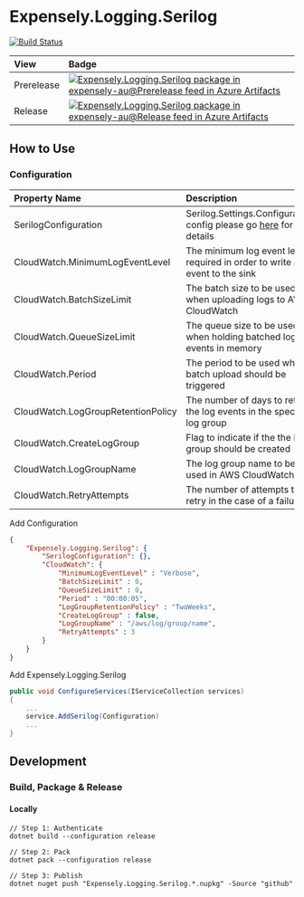 # Expensely.Logging.Serilog

[![Build Status](https://dev.azure.com/expensely-au/Expensely/_apis/build/status/Libraries/Logging%20serilog?branchName=main)](https://dev.azure.com/expensely-au/Expensely/_build/latest?definitionId=37&branchName=main)

| View       | Badge                                                                                                                                                                                                                                                                                                                                                                                                                                                                                                               |
|:-----------|:--------------------------------------------------------------------------------------------------------------------------------------------------------------------------------------------------------------------------------------------------------------------------------------------------------------------------------------------------------------------------------------------------------------------------------------------------------------------------------------------------------------------|
| Prerelease | [![Expensely.Logging.Serilog package in expensely-au@Prerelease feed in Azure Artifacts](https://feeds.dev.azure.com/expensely-au/_apis/public/Packaging/Feeds/4634f7ff-ee1a-49bd-b3de-2f19eb18d3e1@0b477f7e-e363-4441-97f7-bf3189253564/Packages/0205fb37-f302-495e-bf20-2038bcb1c5e1/Badge)](https://dev.azure.com/expensely-au/Expensely/_packaging?_a=package&feed=4634f7ff-ee1a-49bd-b3de-2f19eb18d3e1%400b477f7e-e363-4441-97f7-bf3189253564&package=0205fb37-f302-495e-bf20-2038bcb1c5e1&preferRelease=true) |
| Release    | [![Expensely.Logging.Serilog package in expensely-au@Release feed in Azure Artifacts](https://feeds.dev.azure.com/expensely-au/_apis/public/Packaging/Feeds/4634f7ff-ee1a-49bd-b3de-2f19eb18d3e1@f9bccf78-9a6f-4e24-bcd7-b5f77186974c/Packages/0205fb37-f302-495e-bf20-2038bcb1c5e1/Badge)](https://dev.azure.com/expensely-au/Expensely/_packaging?_a=package&feed=4634f7ff-ee1a-49bd-b3de-2f19eb18d3e1%40f9bccf78-9a6f-4e24-bcd7-b5f77186974c&package=0205fb37-f302-495e-bf20-2038bcb1c5e1&preferRelease=true)    |


## How to Use  
### Configuration  
| Property Name                      | Description                                                                                                                                         |
|:-----------------------------------|:----------------------------------------------------------------------------------------------------------------------------------------------------|
| SerilogConfiguration               | Serilog.Settings.Configuration config please go [here](https://github.com/serilog/serilog-settings-configuration/blob/master/README.md) for details |
| CloudWatch.MinimumLogEventLevel    | The minimum log event level required in order to write an event to the sink                                                                         |
| CloudWatch.BatchSizeLimit          | The batch size to be used when uploading logs to AWS CloudWatch                                                                                     |
| CloudWatch.QueueSizeLimit          | The queue size to be used when holding batched log events in memory                                                                                 |
| CloudWatch.Period                  | The period to be used when a batch upload should be triggered                                                                                       |
| CloudWatch.LogGroupRetentionPolicy | The number of days to retain the log events in the specified log group                                                                              |
| CloudWatch.CreateLogGroup          | Flag to indicate if the the log group should be created                                                                                             |
| CloudWatch.LogGroupName            | The log group name to be used in AWS CloudWatch                                                                                                     |
| CloudWatch.RetryAttempts           | The number of attempts to retry in the case of a failure                                                                                            |

Add Configuration
``` json
{
    "Expensely.Logging.Serilog": {
        "SerilogConfiguration": {},
        "CloudWatch": {
            "MinimumLogEventLevel" : "Verbose",
            "BatchSizeLimit" : 0,
            "QueueSizeLimit" : 0,
            "Period" : "00:00:05",
            "LogGroupRetentionPolicy" : "TwoWeeks",
            "CreateLogGroup" : false,
            "LogGroupName" : "/aws/log/group/name",
            "RetryAttempts" : 3
        }
    }
}
```


Add Expensely.Logging.Serilog
``` csharp
public void ConfigureServices(IServiceCollection services)
{
    ...
    service.AddSerilog(Configuration)
    ...
}
```

## Development
### Build, Package & Release
#### Locally
```
// Step 1: Authenticate
dotnet build --configuration release 

// Step 2: Pack
dotnet pack --configuration release 

// Step 3: Publish
dotnet nuget push "Expensely.Logging.Serilog.*.nupkg" -Source "github"
```
